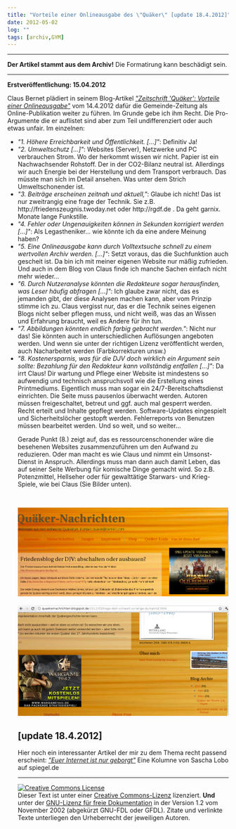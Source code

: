 ```yaml
---
title: "Vorteile einer Onlineausgabe des \"Quäker\" [update 18.4.2012]"
date: 2012-05-02
log: ""
tags: [archiv,GYM]
---
```

<hr><b>Der Artikel stammt aus dem Archiv!</b> Die Formatirung kann beschädigt sein.<hr>
<b>Erstveröffentlichung: 15.04.2012</b>
<p>Claus Bernet plädiert in seinem Blog-Artikel <i><a href="http://quaekernachrichten.blogspot.de/2012/04/zeitschrift-quaker-vorteile-einer.html#more">"Zeitschrift 'Quäker': Vorteile einer Onlineausgabe"</a></i> vom 14.4.2012 dafür die Gemeinde-Zeitung als Online-Publikation weiter zu führen. Im Grunde gebe ich ihm Recht. Die Pro-Argumente die er auflistet sind aber zum Teil undifferenziert oder auch etwas unfair. Im einzelnen:</p>
<!--break-->
<ul>
  <li><i>"1. Höhere Erreichbarkeit und Öffentlichkeit. [...]"</i>: Definitiv Ja!
  </li>
  <li><i>"2. Umweltschutz [...]"</i>: Websites (Server), Netzwerke und PC verbrauchen Strom. Wo der herkommt wissen wir nicht. Papier ist ein Nachwachsender Rohstoff. Der in der CO2-Bilanz neutral ist. Allerdings wir auch Energie bei der Herstellung und dem Transport verbrauch. Das müsste man sich im Detail ansehen. Was unter dem Strich Umweltschonender ist.
  </li>
  <li><i>"3. Beiträge erscheinen zeitnah und aktuell,"</i>: Glaube ich nicht! Das ist nur zweitrangig eine frage der Technik. Sie z.B. http://friedenszeugnis.twoday.net oder http://rgdf.de . Da geht garnix. Monate lange Funkstille. 
  </li>
  <li><i>"4. Fehler oder Ungenauigkeiten können in Sekunden korrigiert werden [...]"</i>: Als Legastheniker... wie könnte ich da eine andere Meinung haben?
  </li>
  <li><i>"5. Eine Onlineausgabe kann durch Volltextsuche schnell zu einem wertvollen Archiv werden. [...]"</i>: Setzt voraus, das die Suchfunktion auch gescheit ist. Da bin ich mit meiner eigenen Website nur mäßig zufrieden. Und auch in dem Blog von Claus finde ich manche Sachen einfach nicht mehr wieder...
  </li>
  <li><i>"6. Durch Nutzeranalyse könnten die Redakteure sogar herausfinden, was Leser häufig abfragen [...]"</i>: Ich glaube zwar nicht, das es jemanden gibt, der diese Analysen machen kann, aber vom Prinzip stimme ich zu. Claus vergisst nur, das er die Technik seines eigenen Blogs nicht selber pflegen muss, und nicht weiß, was das an Wissen und Erfahrung braucht, weil es Andere für ihn tun.
  </li>
  <li><i>"7. Abbildungen könnten endlich farbig gebracht werden."</i>: Nicht nur das! Sie könnten auch in unterschiedlichen Auflösungen angeboten werden. Und wenn sie unter der richtigen Lizenz veröffentlicht werden, auch Nacharbeitet werden (Farbkorrekturen unsw.)
  </li>
  <li><i>"8. Kostenersparnis, was für die DJV doch wirklich ein Argument sein sollte: Bezahlung für den Redakteur kann vollständig entfallen [...]"</i>: Da irrt Claus! Dir wartung und Pflege einer Website ist mindestens so aufwendig und technisch anspruchsvoll wie die Erstellung eines Printmediums. Eigentlich muss man sogar ein 24/7-Bereitschaftsdienst einrichten. Die Seite muss pausenlos überwacht werden. Autoren müssen freigeschaltet, betreut und ggf. auch mal gesperrt werden. Recht erteilt und Inhalte gepflegt werden. Software-Updates eingespielt und Sicherheitslöcher gestopft werden. Fehlerreports von Benutzen müssen bearbeitet werden. Und so weit, und so weiter... 
  </li>

<p>Gerade Punkt (8.) zeigt auf, das es ressourcenschonender wäre die besehenen Websites zusammenzuführen um den Aufwand zu reduzieren. Oder man macht es wie Claus und nimmt ein Umsonst-Dienst in Anspruch. Allerdings muss man dann auch damit Leben, das auf seiner Seite Werbung für komische Dinge gemacht wird. So z.B. Potenzmittel, Hellseher oder für gewalttätige Starwars- und Krieg-Spiele, wie bei Claus (Sie Bilder unten).</p>
<br>


![starwars.png](starwars.png)
<br>
<br>
![wargame-1942.png](wargame-1942.png)
<br>
<h2>[update 18.4.2012]</h2>

<p>Hier noch ein interessanter Artikel der mir zu dem Thema recht passend erscheint: <a href="http://www.spiegel.de/netzwelt/web/0,1518,827995,00.html"><i>"Euer Internet ist nur geborgt"</i></a> Eine Kolumne von Sascha Lobo auf spiegel.de</p>

<hr />
</p>
<p><a rel="license" href="http://creativecommons.org/licenses/by-sa/3.0/de/"><img alt="Creative Commons License" style="border-width: 0pt;" src="http://i.creativecommons.org/l/by-sa/3.0/de/88x31.png" /></a><br />
Dieser <span xmlns:dc="http://purl.org/dc/elements/1.1/" href="http://purl.org/dc/dcmitype/Text" rel="dc:type">Text</span> ist unter einer <a rel="license" href="http://creativecommons.org/licenses/by-sa/3.0/de/">Creative Commons-Lizenz</a> lizenziert. <b>Und</b> unter der <a href="http://de.wikipedia.org/wiki/GFDL">GNU-Lizenz f&uuml;r freie Dokumentation</a> in der Version 1.2 vom November 2002 (abgek&uuml;rzt GNU-FDL oder GFDL). Zitate und verlinkte Texte unterliegen den Urheberrecht der jeweiligen Autoren.</p>
